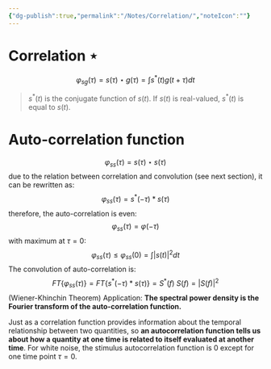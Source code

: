```yaml
---
{"dg-publish":true,"permalink":"/Notes/Correlation/","noteIcon":""}
---
```


# Correlation $\star$
$$\varphi_{sg}(\tau) = s(\tau)  \star g(\tau) = \int s^*(t)g(t+\tau)dt $$
> $s^*(t)$ is the conjugate function of $s(t)$. If $s(t)$ is real-valued, $s^*(t)$ is equal to $s(t)$.

# Auto-correlation function
$$\varphi _{ss} (\tau) = s(\tau) \star s(\tau) $$
due to the relation between correlation and convolution (see next section), it can be rewritten as:
$$\varphi _{ss} (\tau) = s^*(-\tau) \ast s(\tau) $$
therefore, the auto-correlation is even:
$$\varphi _{ss}(\tau) = \varphi (-\tau)$$
with maximum at $\tau = 0$:
$$\varphi _{ss}(\tau) \le \varphi _{ss}(0) = \int |s(t)|^2 dt$$
The convolution of auto-correlation is:
$$
FT\{\varphi _{ss}(\tau)\} = FT\{s^*(-\tau) \ast s(\tau) \} = S^*(f) \ S(f) = |S(f)|^2
$$
(Wiener-Khinchin Theorem)
Application: **The spectral power density is the Fourier transform of the auto-correlation function.**

Just as a correlation function provides information about the temporal relationship between two quantities, so **an autocorrelation function tells us about how a quantity at one time is related to itself evaluated at another time**.  For  white  noise,  the  stimulus  autocorrelation  function  is  0 except for one time point $\tau = 0$.